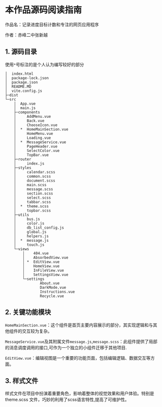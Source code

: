 # 本作品源码阅读指南

作品名：记录进度目标计数和专注的网页应用程序

作者：赤峰二中张新越

## 1. 源码目录
使用`*`号标注的是个人认为编写较好的部分
```
│  index.html
│  package-lock.json
│  package.json
│  README.MD
│  vite.config.js
├─dist
└─src
    │  App.vue
    │  main.js
    ├─components
    │     AddMenu.vue
    │     Back.vue
    │     ChooseIcon.vue
    │  *  HomeMainSection.vue 
    │     HomeMenu.vue
    │     Loading.vue
    │  *  MessageService.vue
    │     PageHeader.vue
    │     SelectColor.vue
    │     TopBar.vue
    ├─router
    │     index.js
    ├─styles
    │     calendar.scss
    │     common.scss
    │     document.scss
    │     main.scss
    │     message.scss
    │     section.scss
    │     select.scss
    │     tabbar.scss
    │  *  theme.scss
    │     topbar.scss
    ├─utils
    │     bus.js
    │     color.js
    │     db_list_config.js
    │     global.js
    │     helpers.js
    │  *  message.js
    │     touch.js
    └─views
        │    404.vue
        │    AbsorbedView.vue
        │ *  EditView.vue
        │    HomeView.vue
        │    InFileView.vue
        │    SettingsView.vue
        └─settings
                About.vue
                DarkMode.vue
                Instructions.vue
                Recycle.vue
```

## 2. 关键功能模块
`HomeMainSection.vue`：这个组件是首页主要内容展示的部分，其实现逻辑和与其他组件的交互较为复杂。

`MessageService.vue`及其附属文件`message.js`,`message.scss`：此组件提供了局部的消息调度调用的接口,可作为一个独立的小组件迁移于其他项目.

`EditView.vue`：编辑视图是一个重要的功能页面，包括编辑逻辑、数据交互等方面。

## 3. 样式文件
样式文件在项目中扮演着重要角色，影响着整体的视觉效果和用户体验。特别是 theme.scss 文件，巧妙的利用了scss语言特性,提高了可维护性。
